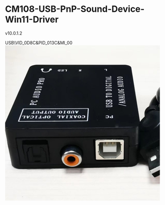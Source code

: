 # CM108-USB-PnP-Sound-Device-Win11-Driver
v10.0.1.2

USB\VID_0D8C&amp;PID_013C&amp;MI_00 
![Device Outfit](565071382_10161883719153061_6813337905278784193_n.jpg)
